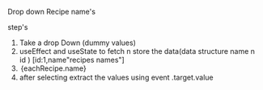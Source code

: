 

Drop down Recipe name's

step's

1. Take a drop Down (dummy values)
2. useEffect and useState to fetch n store the data(data structure name n id )
[id:1,name"recipes names"]
3. <option value={eachRecipe.name}>{eachRecipe.name}</option>
4. after selecting extract the values using event .target.value
